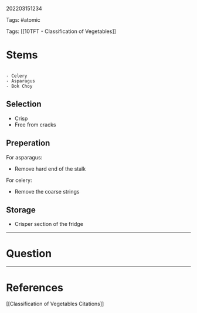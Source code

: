 202203151234

Tags: #atomic

Tags: [[10TFT - Classification of Vegetables]]

# Stems
```ad-example

- Celery
- Asparagus
- Bok Choy

```
## Selection
- Crisp
- Free from cracks
## Preperation
For asparagus:
- Remove hard end of the stalk

For celery:
- Remove the coarse strings
## Storage
- Crisper section of the fridge

---
# Question


---
# References
[[Classification of Vegetables Citations]]
